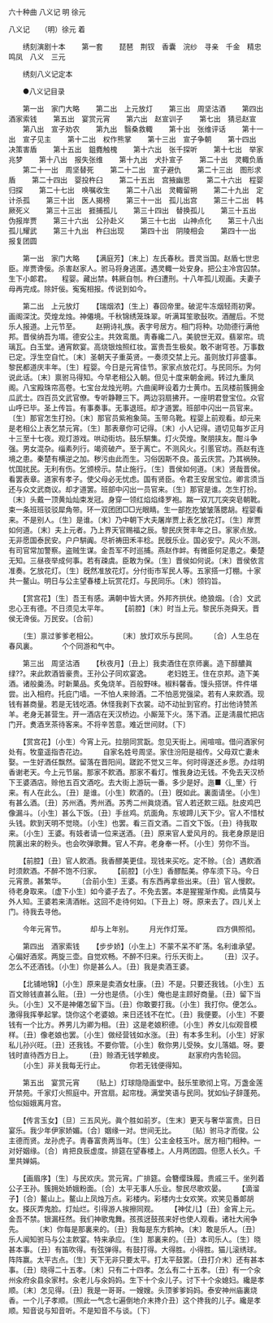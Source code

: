 <!-- { "loadSidebar": true } -->
六十种曲 八义记 明 徐元

八义记　　（明）徐元 着 

　　绣刻演剧十本 
　　第一套 
　　琵琶　荆钗　香囊　浣纱　寻亲　千金　精忠　鸣凤　八义　三元 

　　绣刻八义记定本 

　　●八义记目录 

　　第一出　家门大略 
　　第二出　上元放灯 
　　第三出　周坚沽酒 
　　第四出　酒家索钱 
　　第五出　宴赏元宵 
　　第六出　赵宣训子 
　　第七出　猜忌赵宣 
　　第八出　宣子劝农 
　　第九出　翳桑救輙 
　　第十出　张维评话 
　　第十一出　宣子见主 
　　第十二出　权作熊掌 
　　第十三出　宣子争朝 
　　第十四出　决策害盾 
　　第十五出　鉏麑触槐 
　　第十六出　张千探听 
　　第十七出　举家兆梦 
　　第十八出　报失张维 
　　第十九出　犬扑宣子 
　　第二十出　灵輙负盾 
　　第二十一出　周坚替死 
　　第二十二出　宣子避仇 
　　第二十三出　图形求盾 
　　第二十四出　婴投杵臼 
　　第二十五出　宫掖幽思 
　　第二十六出　程婴归探 
　　第二十七出　唤嘱收生 
　　第二十八出　灵輙留朔 
　　第二十九出　定计杀孤 
　　第三十出　医人揭榜 
　　第三十一出　孤儿出宫 
　　第三十二出　韩厥死义 
　　第三十三出　捱捕孤儿 
　　第三十四出　替换孤儿 
　　第三十五出　伪报岸贾 
　　第三十六出　公孙赴义 
　　第三十七出　山神点化 
　　第三十八出　孤儿耀武 
　　第三十九出　杵臼出现 
　　第四十出　阴陵相会 
　　第四十一出　报复团圆 

　　第一出　家门大略 
　　【满庭芳】〔末上〕左氏春秋。晋灵当国。赵盾七世忠臣。岸贾谗佞。杀害赵家人。驸马将身逃匿。遇灵輙一处安身。把公主冷宫囚禁。生下小郞君。　　程婴。藏出禁。韩厥自刎。杵臼遭刑。十八年孤儿观画。夫妻子母再完成。除奸佞。寃寃相报。传说到如今。 

　　第二出　上元放灯 
　　【瑞烟浓】〔生上〕春回帝里。破泥牛冻烟轻雨初霁。画阁深沈。荧煌龙烛。神僊境。千秋锦绣笼珠翠。听满耳笙歌鼔吹。酒醒后。不觉乐人报道。上元节至。 
　　赵朔诗礼族。表字号居方。相门将种。功勋德行满他邦。晋侯纳吾为壻。德安公主。共效鸾凰。靑春纔二八。美貌世无双。翡翠帘。琉璃瓦。白玉堂。通宵飮宴。高烧银烛照红妆。富贵吾生极矣。敢不谢穹苍。万事数已定。浮生空自忙。〔末〕圣朝天子重英贤。一奏须交禁上元。虽则放灯非盛事。黎民都道庆丰年。〔生〕程婴。今日是元宵佳节。家家点放花灯。与民同乐。为何说此话。〔末〕禀驸马得知。今早老相公入朝。但见十度来朝金阙。转过九重凤阁。八宝殿珠帘高卷。七宝台龙烛光明。六曲阑畔设着力士黄巾。五凤楼前簇拥金瓜武士。四百员文武官僚。专听静鞭三下。两边羽扇拂开。一座明君登宝位。众官山呼已毕。圣上传旨。有事奏事。无事退班。却才道罢。班部中闪出一员官来。〔生〕那官怎生打扮。〔末〕那官员紫袍象简。玉带乌靴。程婴上前观看。却元来是老相公上表乞禁元宵。〔生〕那表章你可记得。〔末〕小人记得。道切见每岁正月十三至十七夜。观灯游戏。哄动街坊。鼓乐騈集。灯火荧煌。聚朋挟友。酣斗争强。男女混杂。缁素列行。竭资破产。至于离亡。不测风火。引慝官坊。燕赵有连境之患。秦楚有横逆之加。秽污由此而生。习俗因斯不良。虽云庆赏。乃其祸殃。忧国扰民。无利有伤。乞颁榜示。禁止施行。〔生〕晋侯如何道。〔末〕贤哉晋侯。看罢表章。道家有孝子。使父母必无忧虑。国有贤臣。令君王安居宝位。卿言须当还与众文武商议。却才道罢。班部中闪出一员官来。〔生〕那官是谁。怎生打扮。〔末〕头戴一顶黄灿灿束发冠。身穿一领红焰焰绛罗袍。踹一双兀兀突突皂朝靴。束一条班班驳驳犀角带。环一双团团□□光眼睛。生一部扢扢皱皱落腮胡。程婴看来。不是别人。〔生〕是谁。〔末〕乃中朝下大夫屠岸贾上表乞放花灯。〔生〕岸贾如何道。〔末〕夫上元者。乃上界天官赐福之辰。黎民庆贺丰年之日。家家点放。无非愿国泰民安。户户騈阗。尽祈祷田禾丰稔。民旣乐业。国必安宁。风火不测。有司官常加警察。盗贼生谋。金吾军不时巡捕。燕赵作衅。有微臣何足患之。秦楚无知。三昼夜举成何事。若有疎虞。臣敢为保。〔生〕晋侯如何说。〔末〕晋侯依言准奏。乞放花灯。〔生〕旣然准放花灯。分付街市军民人等。五家搭一灯棚。十家共一鳌山。明日与公主望春楼上玩赏花灯。与民同乐。〔末〕领钧旨。 

　　【赏宫花】〔生〕吾王有感。满朝中皆大贤。外邦齐拱伏。绝狼烟。〔合〕文武忠心王有德。不日须见太平年。 
　　【前腔】〔末〕时当上元。黎民乐尧舜天。晋侯无谗佞。万民安。〔合前〕 

　　〔生〕禀过爹爹老相公。　　　　〔末〕放灯欢乐与民同。 
　　〔合〕人生总在春风裏。　　　　个个同游和气中。 

　　第三出　周坚沽酒 
　　【秋夜月】〔丑上〕我卖酒住在京师裏。造下醇醲眞绿??。来此飮酒皆豪贵。王孙公子同欢宴逸。 
　　老妇姓王。住在京邦。造下美酒。诸般羹汤。时新菓品。炙兔烧羊。百般野味。椒料馨香。馒头搭饼。件件堪尝。出入相府。托庇门墙。一不怕人来赊酒。二不怕恶党强梁。若有人来飮酒。现钱有甚商量。若是无钱吃酒。休怪我剥下衣裳。动不动扯到官府。打出他诗赞羔羊。老身无甚营生。开一酒店在天汉桥边。小厮笼下火。荡下酒。正是淸晨忙把店门开。煑酒烹茶待客来。不将辛苦意。难近世间财。〔下〕 

　　【赏宫花】〔小生〕今宵上元。拉朋同赏翫。忽见天街上。闹喧喧。借问酒家何处有。牧童遥指杏花边。 
　　自家名姓号周坚。家住汾阳是祖传。父母双亡妻未娶。一生好酒任飘然。留落在晋阳间。蹉跎不觉又三年。何时得遂还乡愿。办炷明香谢老天。今上元节届。那家不飮酒。那家不看灯。惟我身边无钱。不免去天汉桥下王婆酒店。赊他五百文酒吃。去大街上游玩一番。多少是好。迤■〈辶里〉行来。有人在此么。〔丑〕是谁。〔小生〕飮酒的。〔丑〕旣如此。裏面请坐。〔小生〕有甚么酒。〔丑〕苏州酒。秀州酒。苏秀二州眞烧酒。官人若还飮三瓯。肚皮鸡巴像漏斗。〔小生〕甚么下饭。〔丑〕手丝鸡。炕面角。东坡蹄儿天下少。官人不惜杖头钱。飮到天明不觉晓。〔小生〕也罢。看三百文酒。二百文下饭。〔丑〕待我取来。〔小生〕王婆。有妓者请一位来送酒。〔丑〕原来官人爱风月的。我老身原是旧院裏出来的粉头。也会吹弹歌舞。官人不弃。老身奉一杯。〔小生〕劳你不当。 

　　【前腔】〔丑〕官人飮酒。我香醪美更佳。现钱来买吃。定不赊。〔合〕遇飮酒时须飮酒。不醉不饱不归家。 
　　【前腔】〔小生〕香醪酝美。停车须下马。今日元宵景。甚繁华。 
　　〔合前小生〕王婆。有东西再拿些出来。〔丑〕官人慢飮。待老身取来。〔虚下小生〕如今婆子去了。不免去罢。本是猩猩渐作痴。此情莫与外人知。王婆若来淸酒帐。这回不走待何如。〔下丑上〕呀。原来去了。四儿关上门。待我去寻他。 

　　今年元宵节。　　　　却与上年别。 
　　月光作灯笼。　　　　四方俱照彻。 

　　第四出　酒家索钱 
　　【步步娇】〔小生上〕不蒙不呆不旷荡。名利谁承望。心偏好酒浆。两旋三壶。自觉欢畅。不醉不归来。行乐天街上。 
　　〔丑〕汉子。怎么不还酒钱。〔小生〕你是甚么人。〔丑〕我是卖酒王婆。 

　　【北铺地锦】〔小生〕原来是卖酒女杜康。〔丑〕不是。只要还我钱。〔小生〕五百文赊钱直甚么赃。〔丑〕一分也是债。〔小生〕俺也是主顾好商量。〔丑〕留下当头。〔小生〕又不是神僊怎留下当。〔丑〕你敢要打我。〔小生〕我打你。便怎么。激得我挥拳起掌。饶你这个老婆娘。来日还钱不在忙。〔丑〕我便要。〔小生〕不要钱有一个比方。养男儿为卿为相。〔丑〕这是老娘积德。〔小生〕养女儿似观音模样。〔丑〕像老娘也罢。〔小生〕做经营钱如水涨。〔丑〕有本多生利。〔小生〕好家私儿孙兴旺。〔丑〕还我钱。不要你管。〔小生〕敎你男儿受殃。女儿落娼。呀。要钱时直待西方日上。 
　　〔丑〕赊酒无钱学赖皮。　　　　赵家府内吿轮回。 
　　〔小生〕非关我每无行止。　　　　你若无钱便得知。 

　　第五出　宴赏元宵 
　　〔贴上〕灯球隐隐画堂中。鼔乐笙歌彻上穹。万盏金莲开禁苑。千家灯火照庭中。开宫扇。起帘栊。满堂笑语与民同。犹如仙子辞蓬苑。恰似姮娥离月宫。 

　　【传言玉女】〔旦〕三五风光。眞个胜如前岁。〔生末〕更天与奢华富贵。日日宴乐。我少年伊家娇媚。〔合〕姻缘一对。世间无比。 
　　〔贴〕驸马才而俊。公主德而贤。龙孙虎子。靑春富贵两当年。〔生〕公主金枝玉叶。居方相门相种。一对好姻缘。〔合〕肯把良辰虚度。排筵在望春楼上。人月两团圆。但愿人长久。千里共婵娟。 

　　【画眉序】〔生〕与民欢庆。赏元宵。广排筵。会簪缨珠履。贵戚三千。坐列着公子王孙。簇拥处娇娥粉面。〔合〕太平无事人乐业。黎民尽歌欢晏。 
　　【滴溜子】〔合〕鳌山上。鳌山上凤烛万点。彩楼内。彩楼内士女欢笑。欢笑见番郞胡女。搽灰弄鬼脸。灯灿烂。引得游人挨擦同观。 
　　【神仗儿】〔丑〕金宵上元。金吾不禁。银漏枉然。我们神歌鬼舞。孩孩迓鼓孩来好也使人观看。诸社大闹争先。 
　　〔末〕你每是那裏来的。〔丑〕我每是东方鹤神。〔末〕敢是乐人。〔丑〕乐人闻知驸马与公主飮宴。特来承应。〔生〕那裏来的。〔丑〕本司乐人。〔生〕晓甚本事。〔丑〕有笛吹得。有弦弹得。有鼓打得。大得胜。小得胜。猫儿滚绣球。阵阵赢。太平古点。〔生〕天下无非只要太平。打太平鼓罢。〔丑打介末〕还有甚本事。〔丑〕晓得二十五孝。〔末〕只有二十四孝。怎么有二十五孝。〔丑〕有一个汆州汆府汆县汆家村。汆老儿与汆妈妈。生下十个汆儿子。讨下十个汆媳妇。纔是孝顺。〔末〕怎见得。〔丑〕我是一哥哥。一嫂嫂。头顶爹爹妈妈。泰安神州庙裏烧香。一个儿子孝顺。〔照此一气念七遍倒地介末搀介丑〕这个搀我的儿子。纔是孝顺。知音说与知音听。不是知音不与谈。〔下〕 

